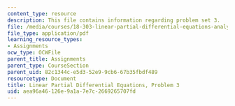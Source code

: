 ```yaml
---
content_type: resource
description: This file contains information regarding problem set 3.
file: /media/courses/18-303-linear-partial-differential-equations-analysis-and-numerics-fall-2014/aea96a46126e9a1a7e7c2669265707fd_MIT18_303F14_pset3.pdf
file_type: application/pdf
learning_resource_types:
- Assignments
ocw_type: OCWFile
parent_title: Assignments
parent_type: CourseSection
parent_uid: 82c1344c-e5d3-52e9-9cb6-67b35fbdf489
resourcetype: Document
title: Linear Partial Differential Equations, Problem 3
uid: aea96a46-126e-9a1a-7e7c-2669265707fd
---
```

